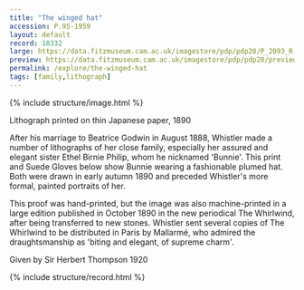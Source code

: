 ```yaml
---
title: "The winged hat"
accession: P.95-1959
layout: default
record: 10332
large: https://data.fitzmuseum.cam.ac.uk/imagestore/pdp/pdp20/P_2093_R.jpg
preview: https://data.fitzmuseum.cam.ac.uk/imagestore/pdp/pdp20/preview_P_2093_R.jpg
permalink: /explore/the-winged-hat
tags: [family,lithograph]
---
```

{% include structure/image.html %}

Lithograph printed on thin Japanese paper, 1890

After his marriage to Beatrice Godwin in August 1888, Whistler made a number of lithographs of her close family, especially her assured and elegant sister Ethel Birnie Philip, whom he nicknamed 'Bunnie'. This print and Suede Gloves below show Bunnie wearing a fashionable plumed hat. Both were drawn in early autumn 1890 and preceded Whistler's more formal, painted portraits of her.

This proof was hand-printed, but the image was also machine-printed in a large edition published in October 1890 in the new periodical The Whirlwind, after being transferred to new stones. Whistler sent several copies of The Whirlwind to be distributed in Paris by Mallarmé, who admired the draughtsmanship as 'biting and elegant, of supreme charm'.

Given by Sir Herbert Thompson 1920

{% include structure/record.html %}
